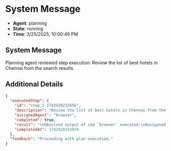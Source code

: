 # System Message

- **Agent**: planning
- **State**: running
- **Time**: 3/25/2025, 10:00:49 PM

## System Message

Planning agent reviewed step execution: Review the list of best hotels in Chennai from the search results.

## Additional Details

```json
{
  "executedStep": {
    "id": "step_2_1742920232656",
    "description": "Review the list of best hotels in Chennai from the search results.",
    "assignedAgent": "browser",
    "completed": true,
    "result": "\nObserved output of cmd `browser` executed:\nNavigated to: https://www.tripadvisor.in/Hotels-g304556-Chennai_Madras_Chennai_District_Tamil_Nadu-Hotels.html\n\nTitle: tripadvisor.in\n\nContent Summary:\nNo content extracted",
    "completedAt": 1742920243070
  },
  "feedback": "Proceeding with plan execution."
}
```

